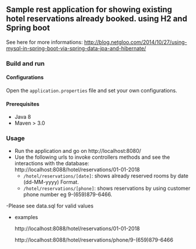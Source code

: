 ## Sample rest application for showing existing hotel reservations already booked. using H2 and Spring boot

See here for more informations:
http://blog.netgloo.com/2014/10/27/using-mysql-in-spring-boot-via-spring-data-jpa-and-hibernate/

### Build and run

#### Configurations

Open the `application.properties` file and set your own configurations.

#### Prerequisites

- Java 8
- Maven > 3.0


### Usage

- Run the application and go on http://localhost:8080/
- Use the following urls to invoke controllers methods and see the interactions with the database:
    http://localhost:8088/hotel/reservations/01-01-2018
    * `/hotel/reservations/[date]`: shows already reserved rooms by date (dd-MM-yyyy) Format.
    * `/hotel/reservations/[phone]`: shows reservations by using customer phone number eg 9-(659)879-6466.
    
-Please see data.sql for valid values

- examples

    http://localhost:8088/hotel/reservations/01-01-2018
    
    http://localhost:8088/hotel/reservations/phone/9-(659)879-6466
   